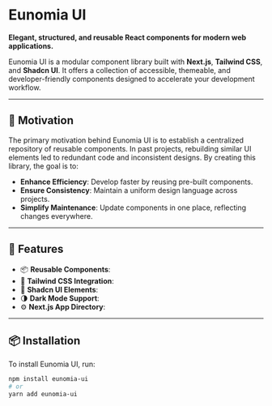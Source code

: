 # Eunomia UI

**Elegant, structured, and reusable React components for modern web applications.**

Eunomia UI is a modular component library built with **Next.js**, **Tailwind CSS**, and **Shadcn UI**. It offers a collection of accessible, themeable, and developer-friendly components designed to accelerate your development workflow.

---

## 🧭 Motivation

The primary motivation behind Eunomia UI is to establish a centralized repository of reusable components. In past projects, rebuilding similar UI elements led to redundant code and inconsistent designs. By creating this library, the goal is to:

- **Enhance Efficiency**: Develop faster by reusing pre-built components.
- **Ensure Consistency**: Maintain a uniform design language across projects.
- **Simplify Maintenance**: Update components in one place, reflecting changes everywhere.


---

## 🚀 Features

- 📦 **Reusable Components**: 
- 🎨 **Tailwind CSS Integration**: 
- 🧩 **Shadcn UI Elements**:
- 🌗 **Dark Mode Support**:
- ⚙️ **Next.js App Directory**:

---

## 📦 Installation

To install Eunomia UI, run:

```bash
npm install eunomia-ui
# or
yarn add eunomia-ui
